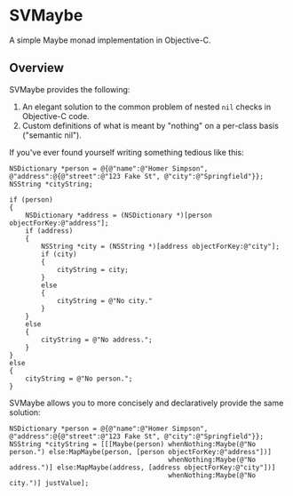 SVMaybe
=======

A simple Maybe monad implementation in Objective-C.

Overview
--------

SVMaybe provides the following:

1. An elegant solution to the common problem of nested ```nil``` checks in Objective-C code.
2. Custom definitions of what is meant by "nothing" on a per-class basis ("semantic nil").

If you've ever found yourself writing something tedious like this:

    NSDictionary *person = @{@"name":@"Homer Simpson", @"address":@{@"street":@"123 Fake St", @"city":@"Springfield"}};
    NSString *cityString;
    
    if (person)
    {
        NSDictionary *address = (NSDictionary *)[person objectForKey:@"address"];
        if (address)
        {
            NSString *city = (NSString *)[address objectForKey:@"city"];
            if (city)
            {
                cityString = city;
            }
            else
            {
                cityString = @"No city."
            }
        }
        else
        {
            cityString = @"No address.";
        }
    }
    else
    {
        cityString = @"No person.";
    }
    
SVMaybe allows you to more concisely and declaratively provide the same solution:

    NSDictionary *person = @{@"name":@"Homer Simpson", @"address":@{@"street":@"123 Fake St", @"city":@"Springfield"}};
    NSString *cityString = [[[Maybe(person) whenNothing:Maybe(@"No person.") else:MapMaybe(person, [person objectForKey:@"address"])]
                                            whenNothing:Maybe(@"No address.")] else:MapMaybe(address, [address objectForKey:@"city"])]
                                            whenNothing:Maybe(@"No city.")] justValue];
   
